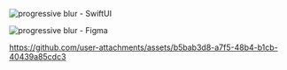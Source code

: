 ![progressive blur - SwiftUI](https://github.com/user-attachments/assets/93e9d887-7b59-4004-b950-51f83758bab1)

![progressive blur - Figma](https://github.com/user-attachments/assets/c7f8249e-6c3d-4bc5-8664-65c31409806b)

https://github.com/user-attachments/assets/b5bab3d8-a7f5-48b4-b1cb-40439a85cdc3

